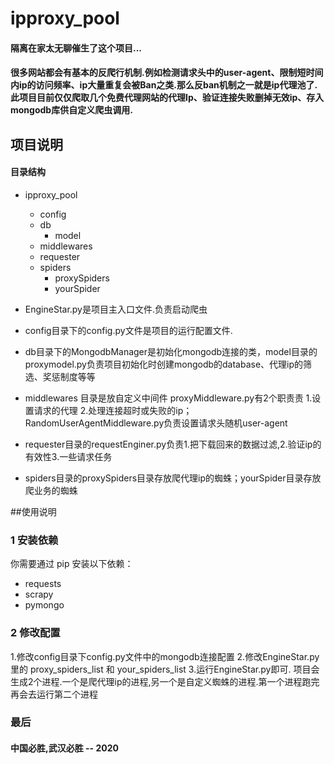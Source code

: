 # ipproxy_pool
#### 隔离在家太无聊催生了这个项目...
#### 很多网站都会有基本的反爬行机制.例如检测请求头中的user-agent、限制短时间内ip的访问频率、ip大量重复会被Ban之类.那么反ban机制之一就是ip代理池了.此项目目前仅仅爬取几个免费代理网站的代理Ip、验证连接失败删掉无效ip、存入mongodb库供自定义爬虫调用.



## 项目说明
#### 目录结构
* ipproxy_pool
	+ config
	+ db
    	- model
	+ middlewares
	+ requester
	+ spiders
		- proxySpiders
		- yourSpider


* EngineStar.py是项目主入口文件.负责启动爬虫
* config目录下的config.py文件是项目的运行配置文件.
* db目录下的MongodbManager是初始化mongodb连接的类，model目录的proxymodel.py负责项目初始化时创建mongodb的database、代理ip的筛选、奖惩制度等等
* middlewares 目录是放自定义中间件 proxyMiddleware.py有2个职责责 1.设置请求的代理 2.处理连接超时或失败的ip；RandomUserAgentMiddleware.py负责设置请求头随机user-agent
* requester目录的requestEnginer.py负责1.把下载回来的数据过滤,2.验证ip的有效性3.一些请求任务
* spiders目录的proxySpiders目录存放爬代理ip的蜘蛛；yourSpider目录存放爬业务的蜘蛛


##使用说明
### 1 安装依赖
你需要通过 pip 安装以下依赖：

* requests
* scrapy
* pymongo

### 2 修改配置
1.修改config目录下config.py文件中的mongodb连接配置
2.修改EngineStar.py里的 proxy_spiders_list 和 your_spiders_list
3.运行EngineStar.py即可. 项目会生成2个进程.一个是爬代理ip的进程,另一个是自定义蜘蛛的进程.第一个进程跑完再会去运行第二个进程

### 最后

#### 中国必胜,武汉必胜 -- 2020

